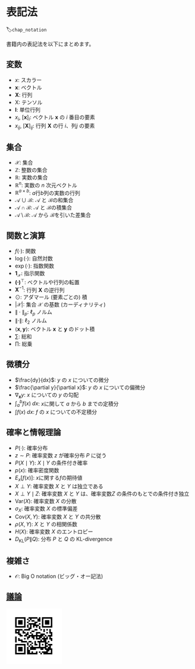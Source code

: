 # 表記法
:label:`chap_notation`

書籍内の表記法を以下にまとめます。


## 変数

* $x$: スカラー
* $\mathbf{x}$: ベクトル
* $\mathbf{X}$: 行列
* $\mathsf{X}$: テンソル
* $\mathbf{I}$: 単位行列
* $x_i$, $[\mathbf{x}]_i$: ベクトル $\mathbf{x}$ の $i$ 番目の要素
* $x_{ij}$, $[\mathbf{X}]_{ij}$: 行列 $\mathbf{X}$ の行 $i$、列$j$ の要素

## 集合

* $\mathcal{X}$: 集合
* $\mathbb{Z}$: 整数の集合
* $\mathbb{R}$: 実数の集合
* $\mathbb{R}^n$: 実数の $n$ 次元ベクトル
* $\mathbb{R}^{a\times b}$: $a$行$b$列の実数の行列
* $\mathcal{A}\cup\mathcal{B}$: $\mathcal{A}$ と $\mathcal{B}$の和集合
* $\mathcal{A}\cap\mathcal{B}$: $\mathcal{A}$ と $\mathcal{B}$の積集合
* $\mathcal{A}\setminus\mathcal{B}$: $\mathcal{A}$ から $\mathcal{B}$を引いた差集合

## 関数と演算

* $f(\cdot)$: 関数
* $\log(\cdot)$: 自然対数
* $\exp(\cdot)$: 指数関数
* $\mathbf{1}_\mathcal{X}$: 指示関数
* $\mathbf{(\cdot)}^\top$: ベクトルや行列の転置
* $\mathbf{X}^{-1}$: 行列 $\mathbf{X}$ の逆行列
* $\odot$: アダマール (要素ごとの) 積                
* $\lvert \mathcal{X} \rvert$: 集合 $\mathcal{X}$ の基数 (カーディナリティ)
* $\|\cdot\|_p$: $\ell_p$ ノルム            
* $\|\cdot\|$: $\ell_2$ ノルム       
* $\langle \mathbf{x}, \mathbf{y} \rangle$: ベクトル $\mathbf{x}$ と $\mathbf{y}$ のドット積
* $\sum$: 総和                      
* $\prod$: 総乗                  


## 微積分

* $\frac{dy}{dx}$: $y$ の $x$ についての微分        
* $\frac{\partial y}{\partial x}$: $y$ の $x$ についての偏微分
* $\nabla_{\mathbf{x}} y$: $x$ についての $y$ の勾配
* $\int_a^b f(x) \;dx$: $x$に関して $a$ から $b$ までの定積分
* $\int f(x) \;dx$: $f$ の $x$ についての不定積分

## 確率と情報理論

* $P(\cdot)$: 確率分布
* $z \sim P$: 確率変数 $z$ が確率分布 $P$ に従う
* $P(X \mid Y)$: $X \mid Y$ の条件付き確率
* $p(x)$: 確率密度関数
* ${E}_{x} [f(x)]$: $x$に関する$f$の期待値  
* $X \perp Y$: 確率変数 $X$ と $Y$ は独立である
* $X \perp Y \mid Z$: 確率変数 $X$ と $Y$ は、確率変数$Z$ の条件のもとでの条件付き独立
* $\mathrm{Var}(X)$: 確率変数 $X$ の分散
* $\sigma_X$: 確率変数 $X$ の標準偏差
* $\mathrm{Cov}(X, Y)$: 確率変数 $X$ と $Y$ の共分散
* $\rho(X, Y)$:  $X$ と $Y$ の相関係数
* $H(X)$: 確率変数 $X$ のエントロピー
* $D_{\mathrm{KL}}(P\|Q)$: 分布 $P$ と $Q$ の KL-divergence



## 複雑さ

* $\mathcal{O}$: Big O notation (ビッグ・オー記法)


## [議論](https://discuss.mxnet.io/t/4367)

![](../img/qr_notation.svg)
